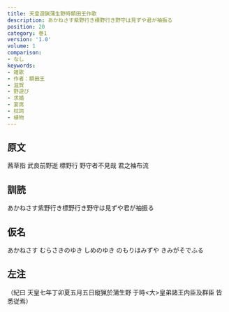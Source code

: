 ```yaml
---
title: 天皇遊猟蒲生野時額田王作歌
description: あかねさす紫野行き標野行き野守は見ずや君が袖振る
position: 20
category: 巻1
version: '1.0'
volume: 1
comparison:
- なし
keywords:
- 雑歌
- 作者：額田王
- 滋賀
- 野遊び
- 求婚
- 宴席
- 枕詞
- 植物
---
```


## 原文

茜草指 武良前野逝 標野行 野守者不見哉 君之袖布流

## 訓読

あかねさす紫野行き標野行き野守は見ずや君が袖振る

## 仮名

あかねさす むらさきのゆき しめのゆき のもりはみずや きみがそでふる

## 左注

（紀曰 天皇七年丁卯夏五月五日縦猟於蒲生野 于時<大>皇弟諸王内臣及群臣 皆悉従焉）
